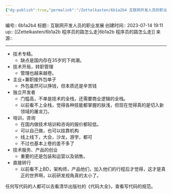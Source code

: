 ```yaml
---
{"dg-publish":true,"permalink":"/Zettelkasten/6b1a2b4 互联网开发人员的职业发展/","dgPassFrontmatter":true}
---
```


编号:: 6b1a2b4
标题:: 互联网开发人员的职业发展
创建时间:: 2023-07-14 19:11
up:: [[Zettelkasten/6b1a2b 程序员的路怎么走\|6b1a2b 程序员的路怎么走]]
来源:: 

---

- 技术专精。
	- 缺点是国内存在35岁的下岗潮。
- 技术开局，转职管理
	- 管理也越来越卷。
- 主业+兼职接外包单子
	- 外包虽然可以挣钱，但本质还是辛苦钱
- 独立开发者
	- 门槛高，不单是技术的全栈，还需要商业逻辑的全栈。
	- 以前看不上全栈，觉得各种技能都掌握的肤浅，但现在觉得真的是切入新领域的屠龙刀。
- 培训，咨询
	- 在国内做技术培训和咨询的报价都较低。
	- 可以自己做，也可以挂靠机构
	- 线上线下，大会，沙龙，游学，都可
	- 不过也基本上卷的差不多了
- 技术服务、产品的创业
	- 重要的还是包装和运营以及销售。
- 直接转行
	- 以前看不上BD，架构师，产品他们，加入他们的行程后才觉得，这才是真正的世界啊，以前研发视角真的太小了。

任何写代码的人都可以去看清华出版社的《代码大全》，查看写代码的规范。